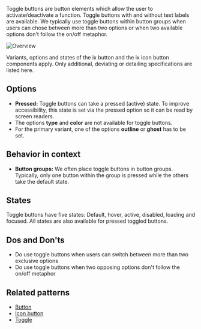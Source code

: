 Toggle buttons are button elements which allow the user to activate/deactivate a function. Toggle buttons with and without text labels are available. We typically use toggle buttons within button groups when users can chose between more than two options or when two available options don't follow the on/off metaphor. 

![Overview](https://www.figma.com/design/wEptRgAezDU1z80Cn3eZ0o/iX-Pattern-Illustrations?type=design&node-id=1480-33046&mode=design&t=iUJlfIvOwhKY3qk9-4)

Variants, options and states of the ix button and the ix icon button components apply. Only additional, deviating or detailing specifications are listed here.

## Options
- **Pressed:** Toggle buttons can take a pressed (active) state. To improve accessibility, this state is set via the pressed option so it can be read by screen readers.
- The options **type** and **color** are not available for toggle buttons.
- For the primary variant, one of the options **outline** or **ghost** has to be set.

## Behavior in context
- **Button groups:** We often place toggle buttons in button groups. Typically, only one button within the group is pressed while the others take the default state.

## States
Toggle buttons have five states: Default, hover, active, disabled, loading and focused. All states are also available for pressed toggled buttons.

## Dos and Don'ts
- Do use toggle buttons when users can switch between more than two exclusive options
- Do use toggle buttons when two opposing options don't follow the on/off metaphor

## Related patterns

- [Button](button.md)
- [Icon button](icon-button.md)
- [Toggle](../toggle.mdx)
<!-- - [Button group](...) -->
